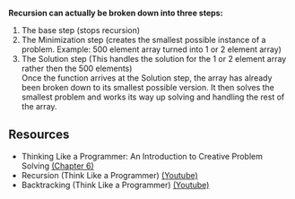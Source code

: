 
**Recursion can actually be broken down into three steps:**
1. The base step (stops recursion)  
2. The Minimization step (creates the smallest possible instance of a problem. Example: 500 element array turned into 1 or 2 element array)  
3. The Solution step (This handles the solution for the 1 or 2 element array rather then the 500 elements)  
Once the function arrives at the Solution step, the array has already been broken down to its smallest possible version. It then solves the smallest problem and works its way up solving and handling the rest of the array.


## Resources 
- Thinking Like a Programmer: An Introduction to Creative Problem Solving [(Chapter 6)][1]
- Recursion (Think Like a Programmer) [(Youtube)][2]
- Backtracking (Think Like a Programmer) [(Youtube)][3]


[1]: https://nostarch.com/download/samples/TLAP_ch6.pdf
[2]: https://www.youtube.com/watch?v=oKndim5-G94
[3]: https://www.youtube.com/watch?v=gBC_Fd8EE8A

